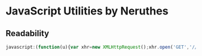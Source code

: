 # JavaScript Utilities by Neruthes

## Readability

```javascript
javascript:(function(u){var xhr=new XMLHttpRequest();xhr.open('GET','//neruthes.xyz/jsu/'+u);xhr.onload=function(){eval(xhr.responseText);};xhr.send();console.log('Loaded '+u);})('readability/type-strong-sansserif.js')
```
